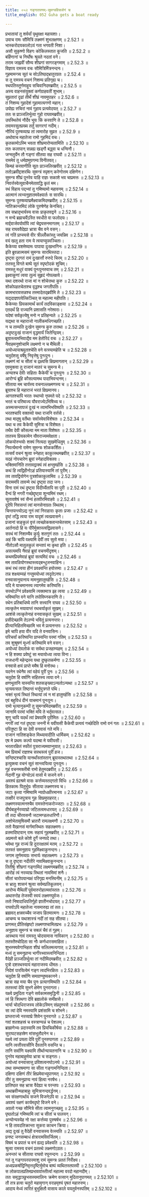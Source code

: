```yaml
---
title: ०५२ गङ्गातरणम्-सुमन्त्रविसर्जनं च
title_english: 052 Guha gets a boat ready

---
```



  
प्रभातायां तु शर्वर्यां पृथुवक्षा महायशाः।  
उवाच रामः सौमित्रिं लक्ष्मणं शुभलक्षणम् ॥ 2.52.1 ॥   
भास्करोदयकालोऽयं गता भगवती निशा।  
असौ सुकृष्णो विहगः कोकिलस्तात कूजति ॥ 2.52.2 ॥   
बर्हिणानां च निर्घोषः श्रूयते नदतां वने।  
तराम जाह्नवीं सौम्य शीघ्रगां सागरङ्गमाम् ॥ 2.52.3 ॥   
विज्ञाय रामस्य वचः सौमित्रिर्मित्रनन्दनः।  
गुहमामन्त्र्य सूतं च सोऽतिष्ठद्भ्रातुरग्रतः ॥ 2.52.4 ॥   
स तु रामस्य वचनं निशम्य प्रतिगृह्य च।  
स्थपतिस्तूर्णमाहूय सचिवानिदमब्रवीत् ॥ 2.52.5 ॥   
अस्य वाहनसंयुक्तां कर्णग्राहवतीं शुभाम्।  
सुप्रतारां दृढां तीर्थे शीघ्रं नावमुपाहर ॥ 2.52.6 ॥   
तं निशम्य गुहादेशं गुहामात्यगणो महान्।  
उपोह्य रुचिरां नावं गुहाय प्रत्यवेदयत् ॥ 2.52.7 ॥   
ततः स प्राञ्जलिर्भूत्वा गुहो राघवमब्रवीत्।  
उपस्थितेयं नौर्देव भूयः किं करवाणि ते ॥ 2.52.8 ॥   
तवामरसुतप्रख्य तर्तुं सागरगां नदीम्।  
नौरियं पुरुषव्याघ्र तां त्वमारोह सुव्रत ॥ 2.52.9 ॥   
अथोवाच महातेजा रामो गुहमिदं वचः।  
कृतकामोऽस्मि भवता शीघ्रमारोप्यतामिति ॥ 2.52.10 ॥   
ततः कलापान् सन्नह्य खड्गौ बद्ध्वा च धन्विनौ।  
जग्मतुर्येन तौ गङ्गां सीतया सह राघवौ ॥ 2.52.11 ॥   
राममेवं तु धर्मज्ञमुपगम्य विनीतवत्।  
किमहं करवाणीति सूतः प्राञ्जलिरब्रवीत् ॥ 2.52.12 ॥   
ततोऽब्रवीद्दाशरथिः सुमन्त्रं स्पृशन् करेणोत्तम दक्षिणेन।  
सुमन्त्र शीघ्रं पुनरेव याहि राज्ञः सकाशे भव चाप्रमत्तः ॥ 2.52.13 ॥   
निवर्त्तस्वेत्युवाचैनमेतावद्धि कृतं मम।  
रथं विहाय पद्भ्यां तु गमिष्यामो महावनम् ॥ 2.52.14 ॥   
आत्मानं त्वभ्यनुज्ञातमवेक्ष्यार्तः स सारथिः।  
सुमन्त्रः पुरुषव्याघ्रमैक्ष्वाकमिदमब्रवीत् ॥ 2.52.15 ॥   
नातिक्रान्तमिदं लोके पुरुषेणेह केनचित्।  
तव सभ्रातृभार्यस्य वासः प्राकृतवद्वने ॥ 2.52.16 ॥   
न मन्ये ब्रह्मचर्येऽस्ति स्वधीते वा फलोदयः।  
मार्द्दवार्जवयोर्वापि त्वां चेद्व्यसनमागतम् ॥ 2.52.17 ॥   
सह राघववैदेह्या भ्रात्रा चैव वने वसन्।  
त्वं गतिं प्राप्स्यसे वीर त्रील्लोँकांस्तु जयन्निव ॥ 2.52.18 ॥   
वयं खलु हता राम ये त्वयाप्युपवञ्चिताः।  
कैकेय्या वशमेष्यामः पापाया दुःखभागिनः ॥ 2.52.19 ॥   
इति ब्रुवन्नात्मसमं सुमन्त्रः सारथिस्तदा।  
दृष्ट्वा दूरगतं रामं दुःखार्त्तो रुरुदे चिरम् ॥ 2.52.20 ॥   
ततस्तु विगते बाष्पे सूतं स्पृष्टोदकं शुचिम्।  
रामस्तु मधुरं वाक्यं पुनःपुनरुवाच तम् ॥ 2.52.21 ॥   
इक्ष्वाकूणां त्वया तुल्यं सुहृदं नोपलक्षये।  
यथा दशरथो राजा मां न शोचेत्तथा कुरु ॥ 2.52.22 ॥   
शोकोपहतचेताश्च वृद्धश्च जगतीपतिः।  
कामभारावसन्नश्च तस्मादेतद्ब्रवीमि ते ॥ 2.52.23 ॥   
यद्यदाज्ञापयेत्किञ्चित् स महात्मा महीपतिः।  
कैकेय्याः प्रियकामार्थं कार्यं तदविकाङ्क्षया ॥ 2.52.24 ॥   
एतदर्थं हि राज्यानि प्रशासति नरेश्वराः।  
यदेषां सर्वकृत्येषु मनो न प्रतिहन्यते ॥ 2.52.25 ॥   
यद्यथा स महाराजो नालीकमधिगच्छति।  
न च ताम्यति दुःखेन सुमन्त्र कुरु तत्तथा ॥ 2.52.26 ॥   
अदृष्टदुःखं राजानं वृद्धमार्यं जितेन्द्रियम्।  
ब्रूयास्त्वमभिवाद्यैव मम हेतोरिदं वचः ॥ 2.52.27 ॥   
नैवाहमनुशोचामि लक्ष्मणो न च मैथिली।  
अयोध्यायाश्च्युताश्चेति वने वत्स्यामहेति च ॥ 2.52.28 ॥   
चतुर्दशसु वर्षेषु निवृत्तेषु पुनःपुनः।  
लक्ष्मणं मां च सीतां च द्रक्ष्यसि क्षिप्रमागतान् ॥ 2.52.29 ॥   
एवमुक्त्वा तु राजानं मातरं च सुमन्त्र मे।  
अन्याश्च देवीः सहिताः कैकेयीं च पुनःपुनः ॥ 2.52.30 ॥   
आरोग्यं ब्रूहि कौसल्यामथ पादाभिवन्दनम्।  
सीताया मम चार्यस्य वचनाल्लक्ष्मणस्य च ॥ 2.52.31 ॥   
ब्रूयाश्च हि महाराजं भरतं क्षिप्रमानय।  
आगतश्चापि भरतः स्थाप्यो नृपमते पदे ॥ 2.52.32 ॥   
भरतं च परिष्वज्य यौवराज्येऽभिषिच्य च।  
अस्मत्सन्तापजं दुःखं न त्वामभिभविष्यति ॥ 2.52.33 ॥   
भरतश्चापि वक्तव्यो यथा राजनि वर्त्तसे।  
तथा मातृषु वर्तेथाः सर्वास्वेवाविशेषतः ॥ 2.52.34 ॥   
यथा च तव कैकेयी सुमित्रा च विशेषतः।  
तथैव देवी कौसल्या मम माता विशेषतः ॥ 2.52.35 ॥   
तातस्य प्रियकामेन यौवराज्यमवेक्षता।  
लोकयोरुभयोः शक्यं नित्यदा सुखमेधितुम् ॥ 2.52.36 ॥   
निवर्त्यमानो रामेण सुमन्त्रः शोककर्शितः।  
तत्सर्वं वचनं श्रुत्वा स्नेहात् काकुत्स्थमब्रवीत् ॥ 2.52.37 ॥   
यदहं नोपचारेण ब्रूयां स्नेहादविक्लवः।  
भक्तिमानिति तत्तावद्वाक्यं त्वं क्षन्तुमर्हसि ॥ 2.52.38 ॥   
कथं हि त्वद्विहीनोऽहं प्रतियास्यामि तां पुरीम्।  
तव तावद्वियोगेन पुत्रशोकाकुलामिव ॥ 2.52.39 ॥   
सराममपि तावन्मे रथं दृष्ट्वा तदा जनः।  
विना रामं रथं दृष्ट्वा विदीर्य्येतापि सा पुरी ॥ 2.52.40 ॥   
दैन्यं हि नगरी गच्छेद्दृष्ट्वा शून्यमिमं रथम्।  
सूतावशेषं स्वं सैन्यं हतवीरमिवाहवे ॥ 2.52.41 ॥   
दूरेपि निवसन्तं त्वां मानसेनाग्रतः स्थितम्।  
चिन्तयन्त्योऽद्य नूनं त्वां निराहाराः कृताः प्रजाः ॥ 2.52.42 ॥   
दृष्टं तद्धि त्वया राम यादृशं त्वत्प्रवासने।  
प्रजानां सङ्कुलं वृत्तं त्वच्छोकक्लान्तचेतसाम् ॥ 2.52.43 ॥   
आर्तनादो हि यः पौरैर्मुक्तस्त्वद्विप्रवासने।  
सरथं मां निशाम्यैव कुर्युः शतगुणं ततः ॥ 2.52.44 ॥   
अहं किं चापि वक्ष्यामि देवीं तव सुतो मया।  
नीतोऽसौ मातुलकुलं सन्तापं मा कृथा इति ॥ 2.52.45 ॥   
असत्यमपि नैवाहं ब्रूयां वचनमीदृशम्।  
कथमप्रियमेवाहं ब्रूयां सत्यमिदं वचः ॥ 2.52.46 ॥   
मम तावन्नियोगस्थास्त्वद्बन्धुजनवाहिनः।  
कथं रथं त्वया हीनं प्रवक्ष्यन्ति हयोत्तमाः ॥ 2.52.47 ॥   
तन्न शक्ष्याम्यहं गन्तुमयोध्यां त्वदृतेऽनघ।  
वनवासानुयानाय मामनुज्ञातुमर्हसि ॥ 2.52.48 ॥   
यदि मे याचमानस्य त्यागमेव करिष्यसि।  
सरथोऽग्निं प्रवेक्ष्यामि त्यक्तमात्र इह त्वया ॥ 2.52.49 ॥   
भविष्यन्ति वने यानि तपोविघ्नकराणि ते।  
रथेन प्रतिबाधिष्ये तानि सत्त्वानि राघव ॥ 2.52.50 ॥   
त्वत्कृतेन मयावाप्तं रथचर्याकृतं सुखम्।  
आशंसे त्वत्कृतेनाहं वनवासकृतं सुखम् ॥ 2.52.51 ॥   
प्रसीदेच्छामि तेऽरण्ये भवितुं प्रत्यनन्तरः।  
प्रीत्याभिहितमिच्छामि भव मे प्रत्यनन्तरः ॥ 2.52.52 ॥   
इमे चापि हया वीर यदि ते वनवासिनः।  
परिचर्यां करिष्यन्ति प्राप्स्यन्ति परमां गतिम् ॥ 2.52.53 ॥   
तव शुश्रूषणं मूर्ध्ना करिष्यामि वने वसन्।  
अयोध्यां देवलोकं वा सर्वथा प्रजहाम्यहम् ॥ 2.52.54 ॥   
न हि शक्या प्रवेष्टुं सा मयायोध्या त्वया विना।  
राजधानी महेन्द्रस्य यथा दुष्कृतकर्मणा ॥ 2.52.55 ॥   
वनवासे क्षयं प्राप्ते ममैष हि मनोरथः।  
यदनेन रथेनैव त्वां वहेयं पुरीं पुनः ॥ 2.52.56 ॥   
चतुर्दश हि वर्षाणि सहितस्य त्वया वने।  
क्षणभूतानि यास्यन्ति शतसङ्ख्याऽन्यतोऽन्यथा ॥ 2.52.57 ॥   
भृत्यवत्सल तिष्ठन्तं भर्त्तृपुत्रगते पथि।  
भक्तं भृत्यं स्थितं स्थित्यां त्वं न मां हातुमर्हसि ॥ 2.52.58 ॥   
एवं बहुविधं दीनं याचमानं पुनःपुनः।  
रामो भृत्यानुकम्पी तु सुमन्त्रमिदमब्रवीत् ॥ 2.52.59 ॥   
जानामि परमां भक्तिं मयि ते भर्तृवत्सल।  
शृणु चापि यदर्थं त्वां प्रेषयामि पुरीमितः ॥ 2.52.60 ॥   
नगरीं त्वां गतं दृष्ट्वा जननी मे यवीयसी कैकेयी प्रत्ययं गच्छेदिति रामो वनं गतः ॥ 2.52.61 ॥   
परितुष्टा हि सा देवी वनवासं गते मयि।  
राजानं नातिशङ्केत मिथ्यावादीति धार्मिकम् ॥ 2.52.62 ॥   
एष मे प्रथमः कल्पो यदम्बा मे यवीयसी।  
भरतारक्षितं स्फीतं पुत्रराज्यमवाप्नुयात् ॥ 2.52.63 ॥   
मम प्रियार्थं राज्ञश्च सरथस्त्वं पुरीं व्रज।  
सन्दिष्टश्चासि यानर्थांस्तांस्तान् ब्रूयास्तथातथा ॥ 2.52.64 ॥   
इत्युक्त्वा वचनं सूतं सान्त्वयित्वा पुनःपुनः।  
गुहं वचनमक्लीबो रामो हेतुमदब्रवीत् ॥ 2.52.65 ॥   
नेदानीं गुह योग्योऽयं वासो मे सजने वने।  
अवश्यं ह्याश्रमे वासः कर्त्तव्यस्तद्गतो विधिः ॥ 2.52.66 ॥   
हितकामः पितुर्भूयः सीताया लक्ष्मणस्य च।  
जटाः कृत्वा गमिष्यामि न्यग्रोधक्षीरमानय ॥ 2.52.67 ॥   
तत्क्षीरं राजपुत्राय गुहः क्षिप्रमुपाहरत्।  
लक्ष्मणस्यात्मनश्चैव रामस्तेनाकरोज्जटाः ॥ 2.52.68 ॥   
दीर्घबाहुर्नरव्याघ्रो जटिलत्वमधारयत् ॥ 2.52.69 ॥   
तौ तदा चीरवसनौ जटामण्डलधारिणौ।  
अशोभेतामृषिसमौ भ्रातरौ रामलक्ष्मणौ ॥ 2.52.70 ॥   
ततो वैखानसं मार्गमास्थितः सहलक्ष्मणः।  
व्रतमादिष्टवान् रामः सहायं गुहमब्रवीत् ॥ 2.52.71 ॥   
अप्रमत्तो बले कोशे दुर्गे जनपदे तथा।  
भवेथा गुह राज्यं हि दुरारक्षतमं मतम् ॥ 2.52.72 ॥   
ततस्तं समनुज्ञाय गुहमिक्ष्वाकुनन्दनः।  
जगाम तूर्णमव्यग्रः सभार्यः सहलक्ष्मणः ॥ 2.52.73 ॥   
स तु दृष्ट्वा नदीतीरे नावमिक्ष्वाकुनन्दनः।  
तितीर्षुः शीघ्रगां गङ्गामिदं लक्ष्मणमब्रवीत् ॥ 2.52.74 ॥   
आरोहं त्वं नरव्याघ्र स्थितां नावमिमां शनैः।  
सीतां चारोपयान्वक्षं परिगृह्य मनस्विनीम् ॥ 2.52.75 ॥   
स भ्रातुः शासनं श्रुत्वा सर्वमप्रतिकूलयन्।  
आरोप्य मैथिलीं पूर्वमारुरोहात्मवांस्ततः ॥ 2.52.76 ॥   
अथारुरोह तेजस्वी स्वयं लक्ष्मणपूर्वजः।  
ततो निषादाधिपतिर्गुहो ज्ञातीनचोदयत् ॥ 2.52.77 ॥   
राघवोऽपि महातेजा नावमारुह्य तां ततः।  
ब्रह्मवत् क्षत्त्रवच्चैव जजाप हितमात्मनः ॥ 2.52.78 ॥   
आचम्य च यथाशास्त्रं नदीं तां सह सीतया।  
प्राणमत् प्रीतिसंहृष्टो लक्ष्मणश्चामितप्रभः ॥ 2.52.79 ॥   
अनुज्ञाय सुमन्त्रं च सबलं चैवं तं गुहम्।  
आस्थाय नावं रामस्तु चोदयामास नाविकान् ॥ 2.52.80 ॥   
ततस्तैश्चोदिता सा नौः कर्णधारसमाहिता।  
शुभस्फ्यवेगाभिहता शीघ्रं सलिलमत्यगात् ॥ 2.52.81 ॥   
मध्यं तु समनुप्राप्य भागीरथ्यास्त्वनिन्दिता।  
वैदेही प्राञ्जलिर्भूत्वा तां नदीमिदमब्रवीत् ॥ 2.52.82 ॥   
पुत्रो दशरथस्यायं महाराजस्य धीमतः।  
निदेशं पारयित्वेमं गङ्ग त्वदभिरक्षितः ॥ 2.52.83 ॥   
चतुर्दश हि वर्षाणि समग्राण्युष्यकानने।  
भ्रात्रा सह मया चैव पुनः प्रत्यागमिष्यति ॥ 2.52.84 ॥   
ततस्त्वां देवि सुभगे क्षेमेण पुनरागता।  
यक्ष्ये प्रमुदिता गङ्गे सर्वकामसमृद्धिनी ॥ 2.52.85 ॥   
त्वं हि त्रिपथगा देवि ब्रह्मलोकं समीक्षसे।  
भार्या चोदधिराजस्य लोकेऽस्मिन् संप्रदृश्यसे ॥ 2.52.86 ॥   
सा त्वां देवि नमस्यामि प्रशंसामि च शोभने।  
प्राप्तराज्ये नरव्याघ्रे शिवेन पुनरागते ॥ 2.52.87 ॥   
गवां शतशहस्रं च वस्त्राण्यन्नं च पेशलम्।  
ब्राह्मणेभ्यः प्रदास्यामि तव प्रियचिकीर्षया ॥ 2.52.88 ॥   
सुराघटसहस्रेण मांसभूतौदनेन च।  
यक्ष्ये त्वां प्रयता देवि पुरीं पुनरुपागता ॥ 2.52.89 ॥   
यानि त्वत्तीरवासीनि दैवतानि वसन्ति च।  
तानि सर्वाणि यक्ष्यामि तीर्थान्यायतनानि च ॥ 2.52.90 ॥   
पुनरेव महाबाहुर्मया भ्रात्रा च सङ्गतः।  
अयोध्यां वनवासात्तु प्रविशत्वनघोऽनघे ॥ 2.52.91 ॥   
तथा सम्भाषमाणा सा सीता गङ्गामनिन्दिता।  
दक्षिणा दक्षिणं तीरं क्षिप्रमेवाभ्युपागमत् ॥ 2.52.92 ॥   
तीरं तु समनुप्राप्य नावं हित्वा नरर्षभः।  
प्रातिष्ठत सह भ्रात्रा वैदेह्या च परन्तपः ॥ 2.52.93 ॥   
अथाब्रवीन्महाबाहुः सुमित्रानन्दवर्द्धनम्।  
भव संरक्षणार्थाय सजने विजनेऽपि वा ॥ 2.52.94 ॥   
अवश्यं रक्षणं कार्यमदृष्टे विजने वने।  
अग्रतो गच्छ सौमित्रे सीता त्वामनुगच्छतु ॥ 2.52.95 ॥   
पृष्ठतोऽहं गमिष्यामि त्वां च सीतां च पालयन्।  
अन्योन्यस्येह नो रक्षा कर्त्तव्या पुरुषर्षभ ॥ 2.52.96 ॥   
न हि तावदतिक्रान्ता सुकरा काचन क्रिया।  
अद्य दुःखं तु वैदेही वनवासस्य वेत्स्यति ॥ 2.52.97 ॥   
प्रनष्ट जनसम्बाधं क्षेत्रारामविवर्जितम्।  
विषमं च प्रपातं च वनं ह्यद्य प्रवेक्ष्यति ॥ 2.52.98 ॥   
श्रुत्वा रामस्य वचनं प्रतस्थे लक्ष्मणोऽग्रतः।  
अनन्तरं च सीताया राघवो रघुनन्दनः ॥ 2.52.99 ॥   
गतं तु गङ्गापरपारमाशु रामं सुमन्त्रः प्रततं निरीक्ष्य।  
अध्वप्रकर्षाद्विनिवृत्तदृष्टिर्मुमोच बाष्पं व्यथितस्तपस्वी ॥ 2.52.100 ॥   
स लोकपालप्रतिमप्रभाववांस्तीर्त्वा महात्मा वरदो महानदीम्।  
ततः समृद्धाञ्छुभसस्यमालिनः क्रमेण वत्सान् मुदितानुपागमत् ॥ 2.52.101 ॥   
तौ तत्र हत्वा चतुरो महामृगान् वराहमृश्यं पृषतं महारुरुम्।  
आदाय मेध्यं त्वरितं बुभुक्षितौ वासाय काले ययतुर्वनस्पतिम् ॥ 2.52.102 ॥   